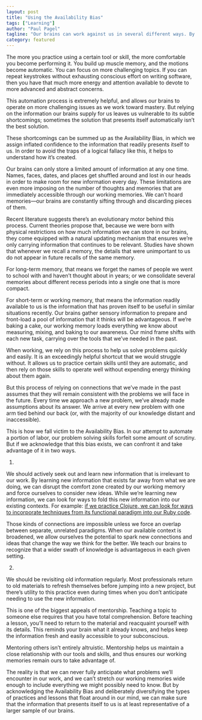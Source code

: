 ```yaml
---
layout: post
title: "Using the Availability Bias"
tags: ["Learning"]
author: "Paul Pagel"
tagline: "Our brains can work against us in several different ways. By learning to anticipate their shortcomings, we can leverage their shortcomings for our benefit."
category: featured
---
```


The more you practice using a certain tool or skill, the more comfortable you become performing it. You build up muscle memory, and the motions become automatic. You can focus on more challenging topics. If you can repeat keystrokes without exhausting conscious effort on writing software, then you have that much more energy and attention available to devote to more advanced and abstract concerns. 

This automation process is extremely helpful, and allows our brains to operate on more challenging issues as we work toward mastery. But relying on the information our brains supply for us leaves us vulnerable to its subtle shortcomings; sometimes the solution that presents itself automatically isn’t the best solution.

These shortcomings can be summed up as the Availability Bias, in which we assign inflated confidence to the information that readily presents itself to us. In order to avoid the traps of a logical fallacy like this, it helps to understand how it’s created.

Our brains can only store a limited amount of information at any one time. Names, faces, dates, and places get shuffled around and lost in our heads in order to make room for new information every day. These limitations are even more imposing on the number of thoughts and memories that are immediately accessible through our working memories. We can’t hoard memories—our brains are constantly sifting through and discarding pieces of them.

Recent literature suggests there’s an evolutionary motor behind this process. Current theories propose that, because we were born with physical restrictions on how much information we can store in our brains, they come equipped with a natural updating mechanism that ensures we’re only carrying information that continues to be relevant. Studies have shown that whenever we recall a memory, the details that were unimportant to us do not appear in future recalls of the same memory.

For long-term memory, that means we forget the names of people we went to school with and haven’t thought about in years; or we consolidate several memories about different recess periods into a single one that is more compact.

For short-term or working memory, that means the information readily available to us is the information that has proven itself to be useful in similar situations recently. Our brains gather sensory information to prepare and front-load a pool of information that it thinks will be advantageous. If we’re baking a cake, our working memory loads everything we know about measuring, mixing, and baking to our awareness. Our mind frame shifts with each new task, carrying over the tools that we’ve needed in the past.

When working, we rely on this process to help us solve problems quickly and easily. It is an exceedingly helpful shortcut that we would struggle without. It allows us to practice certain skills until they are automatic, and then rely on those skills to operate well without expending energy thinking about them again.

But this process of relying on connections that we’ve made in the past assumes that they will remain consistent with the problems we will face in the future. Every time we approach a new problem, we’ve already made assumptions about its answer. We arrive at every new problem with one arm tied behind our back (or, with the majority of our knowledge distant and inaccessible).

This is how we fall victim to the Availability Bias. In our attempt to automate a portion of labor, our problem solving skills forfeit some amount of scrutiny. But if we acknowledge that this bias exists, we can confront it and take advantage of it in two ways. 

1.
We should actively seek out and learn new information that is irrelevant to our work. By learning new information that exists far away from what we are doing, we can disrupt the comfort zone created by our working memory and force ourselves to consider new ideas. While we’re learning new information, we can look for ways to fold this new information into our existing contexts. For example: [if we practice Clojure, we can look for ways to incorporate techniques from its functional paradigm into our Ruby code](http://blog.8thlight.com/kevin-buchanan/2014/08/20/functional-ish-ruby.html).

Those kinds of connections are impossible unless we force an overlap between separate, unrelated paradigms. When our available context is broadened, we allow ourselves the potential to spark new connections and ideas that change the way we think for the better. We teach our brains to recognize that a wider swath of knowledge is advantageous in each given setting.

2.
We should be revisiting old information regularly. Most professionals return to old materials to refresh themselves before jumping into a new project, but there’s utility to this practice even during times when you don’t anticipate needing to use the new information.

This is one of the biggest appeals of mentorship. Teaching a topic to someone else requires that you have total comprehension. Before teaching a lesson, you’ll need to return to the material and reacquaint yourself with its details. This reminds your brain what it already knows, and helps keep the information fresh and easily accessible to your subconscious.

Mentoring others isn’t entirely altruistic. Mentorship helps us maintain a close relationship with our tools and skills, and thus ensures our working memories remain ours to take advantage of.

The reality is that we can never fully anticipate what problems we’ll encounter in our work, and we can’t stretch our working memories wide enough to include everything we might possibly need to know. But by acknowledging the Availability Bias and deliberately diversifying the types of practices and lessons that float around in our mind, we can make sure that the information that presents itself to us is at least representative of a larger sample of our brains.
